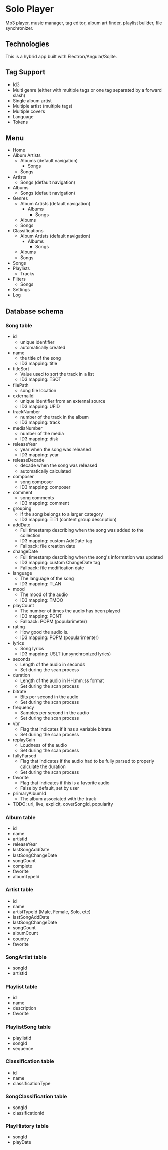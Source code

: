# Solo Player

Mp3 player, music manager, tag editor, album art finder, playlist builder, file synchronizer.

## Technologies
This is a hybrid app built with Electron/Angular/Sqlite.

## Tag Support
- Id3
- Multi genre (either with multiple tags or one tag separated by a forward slash)
- Single album artist
- Multiple artist (multiple tags)
- Multiple covers
- Language
- Tokens

## Menu
- Home
- Album Artists
  - Albums (default navigation)
    - Songs
  - Songs
- Artists
  - Songs (default navigation)
- Albums
  - Songs (default navigation)
- Genres
  - Album Artists (default navigation)
    - Albums
      - Songs
  - Albums
  - Songs
- Classifications
  - Album Artists (default navigation)
    - Albums
      - Songs
  - Albums
  - Songs
- Songs
- Playlists
  - Tracks
- Filters
  - Songs
- Settings
- Log

## Database schema

### Song table
- id
  - unique identifier
  - automatically created
- name
  - the title of the song
  - ID3 mapping: title
- titleSort
  - Value used to sort the track in a list
  - ID3 mapping: TSOT
- filePath
  - song file location
- externalId
  - unique identifier from an external source
  - ID3 mapping: UFID
- trackNumber
  - number of the track in the album
  - ID3 mapping: track
- mediaNumber
  - number of the media
  - ID3 mapping: disk
- releaseYear
  - year when the song was released
  - ID3 mapping: year
- releaseDecade
  - decade when the song was released
  - automatically calculated
- composer
  - song composer
  - ID3 mapping: composer
- comment
  - song comments
  - ID3 mapping: comment
- grouping
  - If the song belongs to a larger category
  - ID3 mapping: TIT1 (content group description)
- addDate
  - Full timestamp describing when the song was added to the collection
  - ID3 mapping: custom AddDate tag
  - Fallback: file creation date
- changeDate
  - Full timestamp describing when the song's information was updated
  - ID3 mapping: custom ChangeDate tag
  - Fallback: file modification date
- language
  - The language of the song
  - ID3 mapping: TLAN
- mood
  - The mood of the audio
  - ID3 mapping: TMOO
- playCount
  - The number of times the audio has been played
  - ID3 mapping: PCNT
  - Fallback: POPM (popularimeter)
- rating
  - How good the audio is.
  - ID3 mapping: POPM (popularimenter)
- lyrics
  - Song lyrics
  - ID3 mapping: USLT (unsynchronized lyrics)
- seconds
  - Length of the audio in seconds
  - Set during the scan process
- duration
  - Length of the audio in HH:mm:ss format
  - Set during the scan process
- bitrate
  - Bits per second in the audio
  - Set during the scan process
- frequency
  - Samples per second in the audio
  - Set during the scan process
- vbr
  - Flag that indicates if it has a variable bitrate
  - Set during the scan process
- replayGain
  - Loudness of the audio
  - Set during the scan process
- fullyParsed
  - Flag that indicates if the audio had to be fully parsed to properly calculate the duration
  - Set during the scan process
- favorite
  - Flag that indicates if this is a favorite audio
  - False by default, set by user
- primaryAlbumId
  - The album associated with the track
- TODO: url, live, explicit, coverSongId, popularity


### Album table
- id
- name
- artistId
- releaseYear
- lastSongAddDate
- lastSongChangeDate
- songCount
- complete
- favorite
- albumTypeId

### Artist table
- id
- name
- artistTypeId (Male, Female, Solo, etc)
- lastSongAddDate
- lastSongChangeDate
- songCount
- albumCount
- country
- favorite

### SongArtist table
- songId
- artistId

### Playlist table
- id
- name
- description
- favorite

### PlaylistSong table
- playlistId
- songId
- sequence

### Classification table
- id
- name
- classificationType

### SongClassification table
- songId
- classificationId

### PlayHistory table
- songId
- playDate